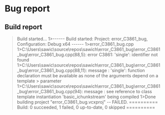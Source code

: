 # Bug report

## Build report

> Build started...
> 1>------ Build started: Project: error_C3861_bug, Configuration: Debug x64 ------
> 1>error_C3861_bug.cpp
> 1>C:\Users\sawic\source\repos\sawich\error_C3861_bug\error_C3861_bug\error_C3861_bug.cpp(88,5): error C3861: 'single': identifier not found
> 1>C:\Users\sawic\source\repos\sawich\error_C3861_bug\error_C3861_bug\error_C3861_bug.cpp(88,11): message : 'single': function declaration must be available as none of the arguments depend on a template > parameter
> 1>C:\Users\sawic\source\repos\sawich\error_C3861_bug\error_C3861_bug\error_C3861_bug.cpp(94): message : see reference to class template instantiation 'basic_ichunkstream<TIBinaryStream>' being compiled
> 1>Done building project "error_C3861_bug.vcxproj" -- FAILED.
> ========== Build: 0 succeeded, 1 failed, 0 up-to-date, 0 skipped ==========
